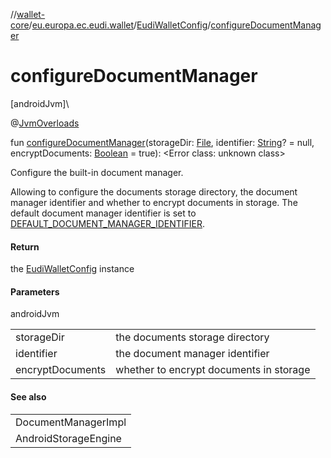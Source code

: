 //[wallet-core](../../../index.md)/[eu.europa.ec.eudi.wallet](../index.md)/[EudiWalletConfig](index.md)/[configureDocumentManager](configure-document-manager.md)

# configureDocumentManager

[androidJvm]\

@[JvmOverloads](https://kotlinlang.org/api/latest/jvm/stdlib/kotlin-stdlib/kotlin.jvm/-jvm-overloads/index.html)

fun [configureDocumentManager](configure-document-manager.md)(storageDir: [File](https://developer.android.com/reference/kotlin/java/io/File.html), identifier: [String](https://kotlinlang.org/api/latest/jvm/stdlib/kotlin-stdlib/kotlin/-string/index.html)? = null, encryptDocuments: [Boolean](https://kotlinlang.org/api/latest/jvm/stdlib/kotlin-stdlib/kotlin/-boolean/index.html) = true): &lt;Error class: unknown class&gt;

Configure the built-in document manager.

Allowing to configure the documents storage directory, the document manager identifier and whether to encrypt documents in storage. The default document manager identifier is set to [DEFAULT_DOCUMENT_MANAGER_IDENTIFIER](-companion/-d-e-f-a-u-l-t_-d-o-c-u-m-e-n-t_-m-a-n-a-g-e-r_-i-d-e-n-t-i-f-i-e-r.md).

#### Return

the [EudiWalletConfig](index.md) instance

#### Parameters

androidJvm

| | |
|---|---|
| storageDir | the documents storage directory |
| identifier | the document manager identifier |
| encryptDocuments | whether to encrypt documents in storage |

#### See also

| |
|---|
| DocumentManagerImpl |
| AndroidStorageEngine |
